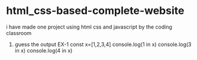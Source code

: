 # html_css-based-complete-website
i have made one project using html css and javascript by the coding classroom

1) guess the output
EX-1 const x=[1,2,3,4]
     console.log(1 in x)
     console.log(3 in x)
     console.log(4 in x)
